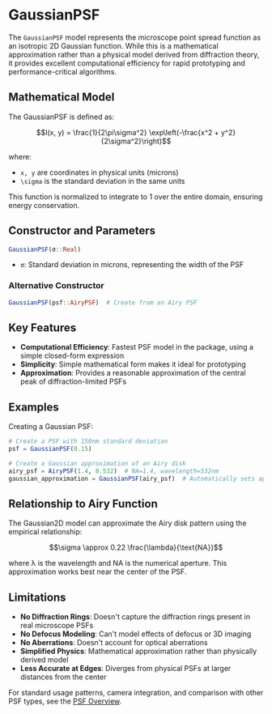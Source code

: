# GaussianPSF

The `GaussianPSF` model represents the microscope point spread function as an isotropic 2D Gaussian function. While this is a mathematical approximation rather than a physical model derived from diffraction theory, it provides excellent computational efficiency for rapid prototyping and performance-critical algorithms.

## Mathematical Model

The GaussianPSF is defined as:

```math
I(x, y) = \frac{1}{2\pi\sigma^2} \exp\left(-\frac{x^2 + y^2}{2\sigma^2}\right)
```

where:
- ``x, y`` are coordinates in physical units (microns)
- ``\sigma`` is the standard deviation in the same units

This function is normalized to integrate to 1 over the entire domain, ensuring energy conservation.

## Constructor and Parameters

```julia
GaussianPSF(σ::Real)
```

- `σ`: Standard deviation in microns, representing the width of the PSF

### Alternative Constructor
```julia
GaussianPSF(psf::AiryPSF)  # Create from an Airy PSF
```

## Key Features

- **Computational Efficiency**: Fastest PSF model in the package, using a simple closed-form expression
- **Simplicity**: Simple mathematical form makes it ideal for prototyping
- **Approximation**: Provides a reasonable approximation of the central peak of diffraction-limited PSFs

## Examples

Creating a Gaussian PSF:

```julia
# Create a PSF with 150nm standard deviation
psf = GaussianPSF(0.15)

# Create a Gaussian approximation of an Airy disk
airy_psf = AiryPSF(1.4, 0.532)  # NA=1.4, wavelength=532nm
gaussian_approximation = GaussianPSF(airy_psf)  # Automatically sets appropriate σ
```

## Relationship to Airy Function

The Gaussian2D model can approximate the Airy disk pattern using the empirical relationship:

```math
\sigma \approx 0.22 \frac{\lambda}{\text{NA}}
```

where λ is the wavelength and NA is the numerical aperture. This approximation works best near the center of the PSF.

## Limitations

- **No Diffraction Rings**: Doesn't capture the diffraction rings present in real microscope PSFs
- **No Defocus Modeling**: Can't model effects of defocus or 3D imaging
- **No Aberrations**: Doesn't account for optical aberrations
- **Simplified Physics**: Mathematical approximation rather than physically derived model
- **Less Accurate at Edges**: Diverges from physical PSFs at larger distances from the center

For standard usage patterns, camera integration, and comparison with other PSF types, see the [PSF Overview](overview.md).